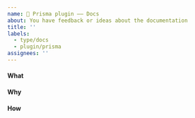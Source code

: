 ```yaml
---
name: 📗 Prisma plugin –– Docs
about: You have feedback or ideas about the documentation
title: ''
labels:
  - type/docs
  - plugin/prisma
assignees: ''
---
```


<!--    Instructions                                -->
<!--                                                -->
<!-- 1. Remove sections/details you do not complete -->
<!-- 2. Add sections/details useful to you          -->

#### What

#### Why

#### How
